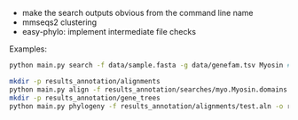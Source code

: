 - make the search outputs obvious from the command line name  
- mmseqs2 clustering  
- easy-phylo: implement intermediate file checks   


Examples: 
```bash
python main.py search -f data/sample.fasta -g data/genefam.tsv Myosin # creates results_annotation/searches/myo.Myosin.domains.fasta

mkdir -p results_annotation/alignments
python main.py align -f results_annotation/searches/myo.Myosin.domains.fasta -o results_annotation/alignments/test.aln -c 10
mkdir -p results_annotation/gene_trees
python main.py phylogeny -f results_annotation/alignments/test.aln -o results_annotation/gene_trees/test -c 15
```
